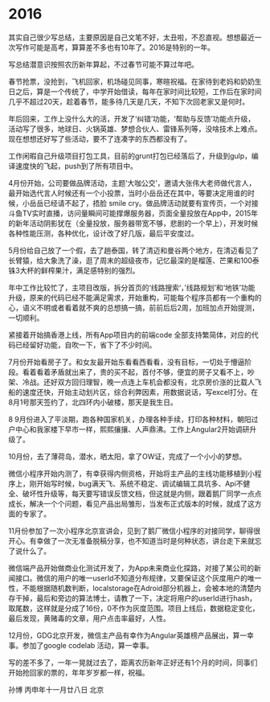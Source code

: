 # 2016

其实自己很少写总结，主要原因是自己文笔不好，太丑啦，不忍直视。想想最近一次写作可能是高考，算算差不多也有10年了。2016是特别的一年。

写总结潜意识按照农历新年算起，不过春节可能不算过年吧。

春节抢票，没抢到，飞机回家，机场碰见同事，寒暄祝福。在家待到老妈和奶奶生日之后，算是一个传统了，中学开始借读，每年在家时间比较短，工作后在家时间几乎不超过20天，趁着春节，能多待几天是几天，不知下次回老家又是何时。

年后回来，工作上没什么大的活，开发了‘纠错’功能，‘帮助与反馈’功能点升级，活动写了很多，地球日、火锅英雄、梦想合伙人、雷锋系列等，没啥技术上难点。现在想想还好写了些活动，要不了连凑字的东西都没有了。

工作闲暇自己升级项目打包工具，目前的grunt打包已经落后了，升级到gulp，编译速度快的飞起，push到了所有项目中。

4月份开始，公司要做品牌活动，主题‘大咖公交’，邀请大张伟大老师做代言人，最开始选代言人时候还有一个小投票，当时小岳岳还在其中，等要决定用谁的时候，小岳岳已经请不起了，捂脸 smile cry。做品牌活动就要有宣传页，一个对接斗鱼TV实时直播，访问量瞬间可能撑爆服务器，页面全量投放在App中，2015年的新年活动阴影犹在（全量投放，服务器带宽不够，悲剧的一个早上），开发时候各种性能压测，各种优化，设计改了好几版，最后平安度过。

5月份给自己放了一个假，去了趟泰国，转了清迈和曼谷两个地方，在清迈看见了长臂猿，给大象洗了澡，逛了周末的超级夜市，记忆最深的是榴莲、芒果和100泰铢3大杯的鲜榨果汁，满足感特别的强烈。

年中工作比较忙了，主项目改版，拆分首页的‘线路搜索‘，’线路规划’和‘地铁’功能升级，原来的代码已经不能满足需求，开始重构，可能每个程序员都有一个重构的心，语义不明或者看着就不爽的总想搞一搞，前前后后2周，加班加点开始提测，一切顺利。

紧接着开始搞香港上线，所有App项目内的前端code 全部支持繁简体，对应的代码已经留好功能，自吹一下，省下了不少时间。

7月份开始看房子了。和女友最开始东看看西看看，没有目标，一切处于懵逼阶段。看着看着矛盾就出来了，贵的买不起，首付不够，便宜的房子又看不上，吵架、冷战。还好双方回归理智，晚一点连上车机会都没有，北京房价涨的比载人飞船的速度还快，开始主动划片区，综合利弊因素，用数据说话，写excel打分。在8月1号那天签约了，北四环内小破楼，那天是我生日。

8 9月份进入了平淡期，跑各种国家机关，办理各种手续，打印各种材料，朝阳过户中心和我家楼下早市一样，熙熙攘攘、人声鼎沸。工作上Angular2开始调研升级了。

10月份，去了薄荷岛，潜水，晒太阳，拿了OW证，完成了一个小小的梦想。

微信小程序开始内测了，有幸获得内侧资格，开始将主产品的主线功能移植到小程序上，刚开始写时候，bug满天飞、系统不稳定、调试编辑工具坑多、Api不健全、破坏性升级等，每天要写错误反馈文档，但这就是内侧，跟着鹅厂同学一点点成长，解决一个个问题，看见产品出局雏形，当发布正式版本的时候，就成了这方面的专家了。

11月份参加了一次小程序北京宣讲会，见到了鹅厂微信小程序的对接同学，聊得很开心。有幸做了一次无准备脱稿分享，也不知道当时是何种状态，讲台走下来就忘了说什么了。

微信端产品开始做商业化测试开发了，为App未来商业化探路，对接了某公司的新闻接口。微信的用户的唯一userId不知道分布规律，又要保证这个灰度用户的唯一性，不能根据随机数判断，localstorage在Adroid部分机器上，会被本地的清楚内存干掉，最后和旁边的算法博士，请教了一下，决定将用户的userId进行hash，取尾数，这样就是分成了16份，0不作为灰度范围。项目上线后，数据稳定变化，最后发现，黄赌毒的文章，用户点击率最好，人性。

12月份，GDG北京开发，微信主产品有幸作为Angular英雄榜产品展出，算一幸事。参加了google codelab 活动，算一幸事。

写的差不多了，一年一晃就过去了，距离农历新年正好还有1个月的时间，同事们开始抢回家的票的，年年岁岁都一样，祝福。

孙博
丙申年十一月廿八日
北京